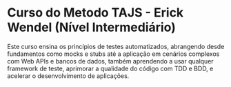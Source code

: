 # Curso do Metodo TAJS - Erick Wendel (Nível Intermediário)
Este curso ensina os princípios de testes automatizados, abrangendo desde fundamentos como mocks e stubs até a aplicação em cenários complexos com Web APIs e bancos de dados, também aprendendo a usar qualquer framework de teste, aprimorar a qualidade do código com TDD e BDD, e acelerar o desenvolvimento de aplicações.
